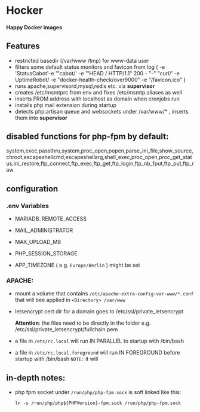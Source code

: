 Hocker
=====
#### Happy Docker images

## Features
* restricted basedir (/var/www /tmp) for www-data user
* filters some default status monitors and favicon from log ( -e 'StatusCabot'-e '"cabot/' -e '"HEAD / HTTP/1.1" 200 - "-" "curl/' -e UptimeRobot/ -e "docker-health-check/over9000" -e "/favicon.ico" )
* runs apache,supervisord,mysql,redis etc. via **supervisor**
* creates /etc/msmtprc from env and fixes /etc/msmtp.aliases as well
* inserts FROM address with localhost as domain when cronjobs run
* installs php mail extension during startup
* detects php:artisan queue and websockets under /var/www/* , inserts them into **supervisor**

## disabled functions for php-fpm by default:
system,exec,passthru,system,proc_open,popen,parse_ini_file,show_source,chroot,escapeshellcmd,escapeshellarg,shell_exec,proc_open,proc_get_status,ini_restore,ftp_connect,ftp_exec,ftp_get,ftp_login,ftp_nb_fput,ftp_put,ftp_raw

## configuration

### .env Variables

* MARIADB_REMOTE_ACCESS
* MAIL_ADMINISTRATOR
* MAX_UPLOAD_MB
* PHP_SESSION_STORAGE

* APP_TIMEZONE ( e.g. `Europe/Berlin` ) might be set
### APACHE:

*  mount a volume that contains `/etc/apache-extra-config-var-www/*.conf` that will bee applied in `<Directory> /var/www`

* letsencrypt cert dir for a domain goes to /etc/ssl/private_letsencrypt

  **Attention**: the files need to be directly in the folder e.g. /etc/ssl/private_letsencrypt/fullchain.pem

* a file in `/etc/rc.local` will run IN PARALLEL to startup with /bin/bash
* a file in `/etc/rc.local.foreground` will run IN FOREGROUND before startup with /bin/bash
  `NOTE:` it will  


## in-depth notes:
* php fpm socket under `/run/php/php-fpm.sock` is soft linked like this:

  `ln -s /run/php/php${PHPVersion}-fpm.sock /run/php/php-fpm.sock`
